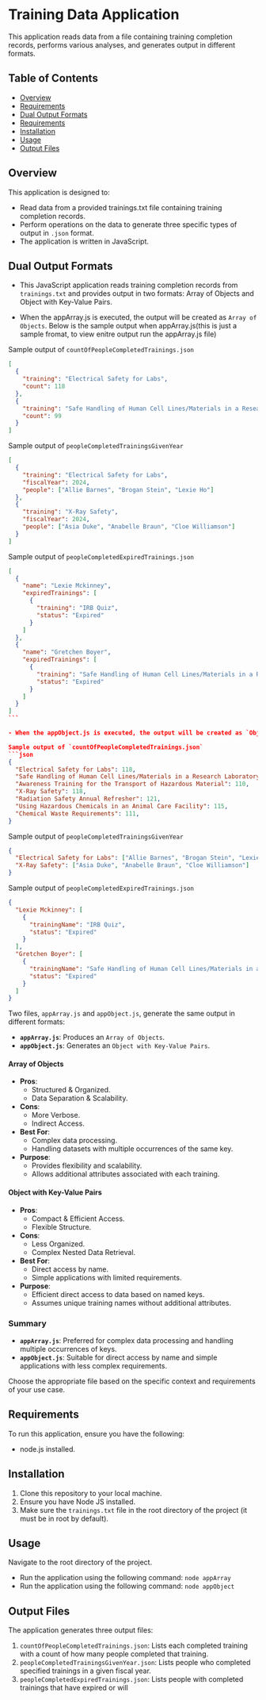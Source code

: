 # Training Data Application

This application reads data from a file containing training completion records, performs various analyses, and generates output in different formats.

## Table of Contents

- [Overview](#overview)
- [Requirements](#requirements)
- [Dual Output Formats](#dual-output-formats)
- [Requirements](#requirements)
- [Installation](#installation)
- [Usage](#usage)
- [Output Files](#output-files)

## Overview

This application is designed to:

- Read data from a provided trainings.txt file containing training completion records.
- Perform operations on the data to generate three specific types of output in `.json` format.
- The application is written in JavaScript.

## Dual Output Formats

- This JavaScript application reads training completion records from `trainings.txt` and provides output in two formats: Array of Objects and Object with Key-Value Pairs.

- When the appArray.js is executed, the output will be created as `Array of Objects`. Below is the sample output when appArray.js(this is just a sample fromat, to view enitre output run the appArray.js file)

Sample output of `countOfPeopleCompletedTrainings.json`

```json
[
  {
    "training": "Electrical Safety for Labs",
    "count": 118
  },
  {
    "training": "Safe Handling of Human Cell Lines/Materials in a Research Laboratory",
    "count": 99
  }
]
```

Sample output of `peopleCompletedTrainingsGivenYear`

```json
[
  {
    "training": "Electrical Safety for Labs",
    "fiscalYear": 2024,
    "people": ["Allie Barnes", "Brogan Stein", "Lexie Ho"]
  },
  {
    "training": "X-Ray Safety",
    "fiscalYear": 2024,
    "people": ["Asia Duke", "Anabelle Braun", "Cloe Williamson"]
  }
]
```

Sample output of `peopleCompletedExpiredTrainings.json`

````json
[
  {
    "name": "Lexie Mckinney",
    "expiredTrainings": [
      {
        "training": "IRB Quiz",
        "status": "Expired"
      }
    ]
  },
  {
    "name": "Gretchen Boyer",
    "expiredTrainings": [
      {
        "training": "Safe Handling of Human Cell Lines/Materials in a Research Laboratory",
        "status": "Expired"
      }
    ]
  }
]
```

- When the appObject.js is executed, the output will be created as `Object with Key-Value Pairs`. Below is the sample output when appObject.js(this is just a sample fromat, to view enitre output run the appArray.js file)

Sample output of `countOfPeopleCompletedTrainings.json`
```json
{
  "Electrical Safety for Labs": 118,
  "Safe Handling of Human Cell Lines/Materials in a Research Laboratory": 99,
  "Awareness Training for the Transport of Hazardous Material": 110,
  "X-Ray Safety": 118,
  "Radiation Safety Annual Refresher": 121,
  "Using Hazardous Chemicals in an Animal Care Facility": 115,
  "Chemical Waste Requirements": 111,
}
````

Sample output of `peopleCompletedTrainingsGivenYear`

```json
{
  "Electrical Safety for Labs": ["Allie Barnes", "Brogan Stein", "Lexie Ho"],
  "X-Ray Safety": ["Asia Duke", "Anabelle Braun", "Cloe Williamson"]
}
```

Sample output of `peopleCompletedExpiredTrainings.json`

```json
{
  "Lexie Mckinney": [
    {
      "trainingName": "IRB Quiz",
      "status": "Expired"
    }
  ],
  "Gretchen Boyer": [
    {
      "trainingName": "Safe Handling of Human Cell Lines/Materials in a Research Laboratory",
      "status": "Expired"
    }
  ]
}
```

Two files, `appArray.js` and `appObject.js`, generate the same output in different formats:

- **`appArray.js`**: Produces an `Array of Objects`.
- **`appObject.js`**: Generates an `Object with Key-Value Pairs`.

#### Array of Objects

- **Pros**:
  - Structured & Organized.
  - Data Separation & Scalability.
- **Cons**:
  - More Verbose.
  - Indirect Access.
- **Best For**:
  - Complex data processing.
  - Handling datasets with multiple occurrences of the same key.
- **Purpose**:
  - Provides flexibility and scalability.
  - Allows additional attributes associated with each training.

#### Object with Key-Value Pairs

- **Pros**:
  - Compact & Efficient Access.
  - Flexible Structure.
- **Cons**:
  - Less Organized.
  - Complex Nested Data Retrieval.
- **Best For**:
  - Direct access by name.
  - Simple applications with limited requirements.
- **Purpose**:
  - Efficient direct access to data based on named keys.
  - Assumes unique training names without additional attributes.

### Summary

- **`appArray.js`**: Preferred for complex data processing and handling multiple occurrences of keys.
- **`appObject.js`**: Suitable for direct access by name and simple applications with less complex requirements.

Choose the appropriate file based on the specific context and requirements of your use case.

## Requirements

To run this application, ensure you have the following:

- node.js installed.

## Installation

1. Clone this repository to your local machine.
2. Ensure you have Node JS installed.
3. Make sure the `trainings.txt` file in the root directory of the project (it must be in root by default).

## Usage

Navigate to the root directory of the project.

- Run the application using the following command: `node appArray`
- Run the application using the following command: `node appObject`

## Output Files

The application generates three output files:

1. `countOfPeopleCompletedTrainings.json`: Lists each completed training with a count of how many people completed that training.
2. `peopleCompletedTrainingsGivenYear.json`: Lists people who completed specified trainings in a given fiscal year.
3. `peopleCompletedExpiredTrainings.json`: Lists people with completed trainings that have expired or will
